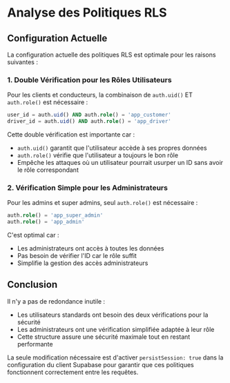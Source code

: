 # Analyse des Politiques RLS

## Configuration Actuelle
La configuration actuelle des politiques RLS est optimale pour les raisons suivantes :

### 1. Double Vérification pour les Rôles Utilisateurs
Pour les clients et conducteurs, la combinaison de `auth.uid()` ET `auth.role()` est nécessaire :
```sql
user_id = auth.uid() AND auth.role() = 'app_customer'
driver_id = auth.uid() AND auth.role() = 'app_driver'
```
Cette double vérification est importante car :
- `auth.uid()` garantit que l'utilisateur accède à ses propres données
- `auth.role()` vérifie que l'utilisateur a toujours le bon rôle
- Empêche les attaques où un utilisateur pourrait usurper un ID sans avoir le rôle correspondant

### 2. Vérification Simple pour les Administrateurs
Pour les admins et super admins, seul `auth.role()` est nécessaire :
```sql
auth.role() = 'app_super_admin'
auth.role() = 'app_admin'
```
C'est optimal car :
- Les administrateurs ont accès à toutes les données
- Pas besoin de vérifier l'ID car le rôle suffit
- Simplifie la gestion des accès administrateurs

## Conclusion
Il n'y a pas de redondance inutile :
- Les utilisateurs standards ont besoin des deux vérifications pour la sécurité
- Les administrateurs ont une vérification simplifiée adaptée à leur rôle
- Cette structure assure une sécurité maximale tout en restant performante

La seule modification nécessaire est d'activer `persistSession: true` dans la configuration du client Supabase pour garantir que ces politiques fonctionnent correctement entre les requêtes.